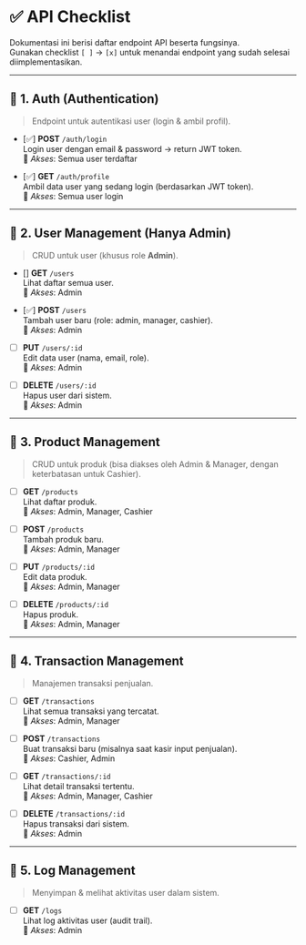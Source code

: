 # ✅ API Checklist

Dokumentasi ini berisi daftar endpoint API beserta fungsinya.  
Gunakan checklist `[ ]` → `[x]` untuk menandai endpoint yang sudah selesai diimplementasikan.

---

## 📌 1. Auth (Authentication)

> Endpoint untuk autentikasi user (login & ambil profil).

- [✅] **POST** `/auth/login`  
   Login user dengan email & password → return JWT token.  
   🔑 _Akses_: Semua user terdaftar

- [✅] **GET** `/auth/profile`  
   Ambil data user yang sedang login (berdasarkan JWT token).  
   🔑 _Akses_: Semua user login

---

## 📌 2. User Management (Hanya Admin)

> CRUD untuk user (khusus role **Admin**).

- [] **GET** `/users`  
   Lihat daftar semua user.  
   🔑 _Akses_: Admin

- [✅] **POST** `/users`  
   Tambah user baru (role: admin, manager, cashier).  
   🔑 _Akses_: Admin

- [ ] **PUT** `/users/:id`  
       Edit data user (nama, email, role).  
       🔑 _Akses_: Admin

- [ ] **DELETE** `/users/:id`  
       Hapus user dari sistem.  
       🔑 _Akses_: Admin

---

## 📌 3. Product Management

> CRUD untuk produk (bisa diakses oleh Admin & Manager, dengan keterbatasan untuk Cashier).

- [ ] **GET** `/products`  
       Lihat daftar produk.  
       🔑 _Akses_: Admin, Manager, Cashier

- [ ] **POST** `/products`  
       Tambah produk baru.  
       🔑 _Akses_: Admin, Manager

- [ ] **PUT** `/products/:id`  
       Edit data produk.  
       🔑 _Akses_: Admin, Manager

- [ ] **DELETE** `/products/:id`  
       Hapus produk.  
       🔑 _Akses_: Admin, Manager

---

## 📌 4. Transaction Management

> Manajemen transaksi penjualan.

- [ ] **GET** `/transactions`  
       Lihat semua transaksi yang tercatat.  
       🔑 _Akses_: Admin, Manager

- [ ] **POST** `/transactions`  
       Buat transaksi baru (misalnya saat kasir input penjualan).  
       🔑 _Akses_: Cashier, Admin

- [ ] **GET** `/transactions/:id`  
       Lihat detail transaksi tertentu.  
       🔑 _Akses_: Admin, Manager, Cashier

- [ ] **DELETE** `/transactions/:id`  
       Hapus transaksi dari sistem.  
       🔑 _Akses_: Admin

---

## 📌 5. Log Management

> Menyimpan & melihat aktivitas user dalam sistem.

- [ ] **GET** `/logs`  
       Lihat log aktivitas user (audit trail).  
       🔑 _Akses_: Admin
